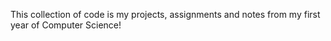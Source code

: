 This collection of code is my projects, assignments and notes from my first year of Computer Science!

